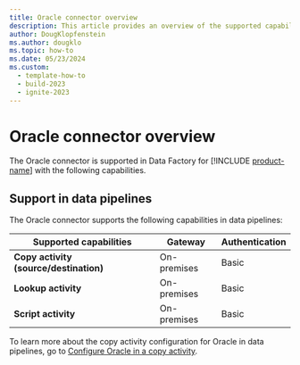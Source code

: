 ```yaml
---
title: Oracle connector overview
description: This article provides an overview of the supported capabilities of the Oracle connector.
author: DougKlopfenstein
ms.author: dougklo
ms.topic: how-to
ms.date: 05/23/2024
ms.custom:
  - template-how-to
  - build-2023
  - ignite-2023
---
```


# Oracle connector overview

The Oracle connector is supported in Data Factory for [!INCLUDE [product-name](../includes/product-name.md)] with the following capabilities.

## Support in data pipelines

The Oracle connector supports the following capabilities in data pipelines:

| Supported capabilities | Gateway | Authentication |
| --- | --- | ---|
| **Copy activity (source/destination)** | On-premises | Basic |
| **Lookup activity** | On-premises | Basic |
| **Script activity** | On-premises | Basic |

To learn more about the copy activity configuration for Oracle in data pipelines, go to [Configure Oracle in a copy activity](connector-oracle-copy-activity.md).
